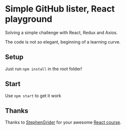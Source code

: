 # Simple GitHub lister, React playground

Solving a simple challenge with React, Redux and Axios. 

The code is not so elegant, beginning of a learning curve.

## Setup

Just run `npm install` in the root folder!

## Start

Use `npm start` to get it work

## Thanks

Thanks to [StephenGrider](https://github.com/StephenGrider) for your awesome [React course](https://www.udemy.com/react-redux/).